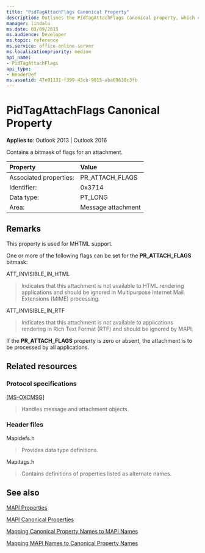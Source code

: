 ```yaml
---
title: "PidTagAttachFlags Canonical Property"
description: Outlines the PidTagAttachFlags canonical property, which contains a bitmask of flags for an attachment. 
manager: lindalu
ms.date: 03/09/2015
ms.audience: Developer
ms.topic: reference
ms.service: office-online-server
ms.localizationpriority: medium
api_name:
- PidTagAttachFlags
api_type:
- HeaderDef
ms.assetid: 47e01131-f399-43cb-9815-aba69638c3fb
---
```


# PidTagAttachFlags Canonical Property

  
  
**Applies to**: Outlook 2013 | Outlook 2016 
  
Contains a bitmask of flags for an attachment. 
  
|Property|Value|
|:-----|:-----|
|Associated properties:  <br/> |PR_ATTACH_FLAGS  <br/> |
|Identifier:  <br/> |0x3714  <br/> |
|Data type:  <br/> |PT_LONG  <br/> |
|Area:  <br/> |Message attachment  <br/> |
   
## Remarks

This property is used for MHTML support. 
  
One or more of the following flags can be set for the **PR_ATTACH_FLAGS** bitmask: 
  
ATT_INVISIBLE_IN_HTML 
  
> Indicates that this attachment is not available to HTML rendering applications and should be ignored in Multipurpose Internet Mail Extensions (MIME) processing. 
    
ATT_INVISIBLE_IN_RTF 
  
> Indicates that this attachment is not available to applications rendering in Rich Text Format (RTF) and should be ignored by MAPI.
    
If the **PR_ATTACH_FLAGS** property is zero or absent, the attachment is to be processed by all applications. 
  
## Related resources

### Protocol specifications

[[MS-OXCMSG]](https://msdn.microsoft.com/library/7fd7ec40-deec-4c06-9493-1bc06b349682%28Office.15%29.aspx)
  
> Handles message and attachment objects.
    
### Header files

Mapidefs.h
  
> Provides data type definitions.
    
Mapitags.h
  
> Contains definitions of properties listed as alternate names.
    
## See also



[MAPI Properties](mapi-properties.md)
  
[MAPI Canonical Properties](mapi-canonical-properties.md)
  
[Mapping Canonical Property Names to MAPI Names](mapping-canonical-property-names-to-mapi-names.md)
  
[Mapping MAPI Names to Canonical Property Names](mapping-mapi-names-to-canonical-property-names.md)

